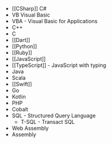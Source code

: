 - [[CSharp]] C#
- VB Visual Basic
- VBA - Visual Basic for Applications
- C++
- C
- [[Dart]]
- [[Python]]
- [[Ruby]]
- [[JavaScript]]
- [[TypeScript]] - JavaScript with typing
- Java
- Scala
- [[Swift]]
- Go
- Kotlin
- PHP
- Cobalt
- SQL - Structured Query Language
  - T-SQL - Transact SQL
- Web Assembly
- Assembly
